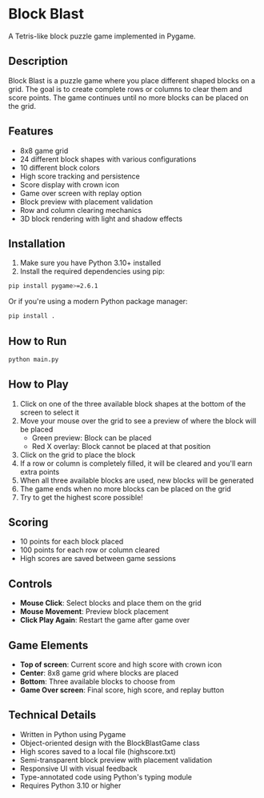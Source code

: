 # Block Blast

A Tetris-like block puzzle game implemented in Pygame.

## Description

Block Blast is a puzzle game where you place different shaped blocks on a grid. The goal is to create complete rows or columns to clear them and score points. The game continues until no more blocks can be placed on the grid.

## Features

- 8x8 game grid
- 24 different block shapes with various configurations
- 10 different block colors
- High score tracking and persistence
- Score display with crown icon
- Game over screen with replay option
- Block preview with placement validation
- Row and column clearing mechanics
- 3D block rendering with light and shadow effects

## Installation

1. Make sure you have Python 3.10+ installed
2. Install the required dependencies using pip:

```bash
pip install pygame>=2.6.1
```

Or if you're using a modern Python package manager:

```bash
pip install .
```

## How to Run

```bash
python main.py
```

## How to Play

1. Click on one of the three available block shapes at the bottom of the screen to select it
2. Move your mouse over the grid to see a preview of where the block will be placed
   - Green preview: Block can be placed
   - Red X overlay: Block cannot be placed at that position
3. Click on the grid to place the block
4. If a row or column is completely filled, it will be cleared and you'll earn extra points
5. When all three available blocks are used, new blocks will be generated
6. The game ends when no more blocks can be placed on the grid
7. Try to get the highest score possible!

## Scoring

- 10 points for each block placed
- 100 points for each row or column cleared
- High scores are saved between game sessions

## Controls

- **Mouse Click**: Select blocks and place them on the grid
- **Mouse Movement**: Preview block placement
- **Click Play Again**: Restart the game after game over

## Game Elements

- **Top of screen**: Current score and high score with crown icon
- **Center**: 8x8 game grid where blocks are placed
- **Bottom**: Three available blocks to choose from
- **Game Over screen**: Final score, high score, and replay button

## Technical Details

- Written in Python using Pygame
- Object-oriented design with the BlockBlastGame class
- High scores saved to a local file (highscore.txt)
- Semi-transparent block preview with placement validation
- Responsive UI with visual feedback
- Type-annotated code using Python's typing module
- Requires Python 3.10 or higher 